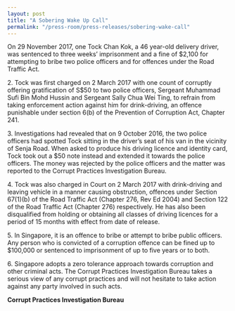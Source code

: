 ```yaml
---
layout: post
title: "A Sobering Wake Up Call"
permalink: "/press-room/press-releases/sobering-wake-call"
---
```

On 29 November 2017, one Tock Chan Kok, a 46 year-old delivery driver, was sentenced to three weeks’ imprisonment and a fine of $2,100 for attempting to bribe two police officers and for offences under the Road Traffic Act.

2\.          Tock was first charged on 2 March 2017 with one count of corruptly offering gratification of S$50 to two police officers, Sergeant Muhammad Sufi Bin Mohd Hussin and Sergeant Sally Chua Wei Ting, to refrain from taking enforcement action against him for drink-driving, an offence punishable under section 6(b) of the Prevention of Corruption Act, Chapter 241.

3\.          Investigations had revealed that on 9 October 2016, the two police officers had spotted Tock sitting in the driver’s seat of his van in the vicinity of Senja Road. When asked to produce his driving licence and identity card, Tock took out a $50 note instead and extended it towards the police officers. The money was rejected by the police officers and the matter was reported to the Corrupt Practices Investigation Bureau.

4\.          Tock was also charged in Court on 2 March 2017 with drink-driving and leaving vehicle in a manner causing obstruction, offences under Section 67(1)(b) of the Road Traffic Act (Chapter 276, Rev Ed 2004) and Section 122 of the Road Traffic Act (Chapter 276) respectively. He has also been disqualified from holding or obtaining all classes of driving licences for a period of 15 months with effect from date of release.

5\.         In Singapore, it is an offence to bribe or attempt to bribe public officers. Any person who is convicted of a corruption offence can be fined up to $100,000 or sentenced to imprisonment of up to five years or to both.

6\.          Singapore adopts a zero tolerance approach towards corruption and other criminal acts. The Corrupt Practices Investigation Bureau takes a serious view of any corrupt practices and will not hesitate to take action against any party involved in such acts.

**Corrupt Practices Investigation Bureau**
